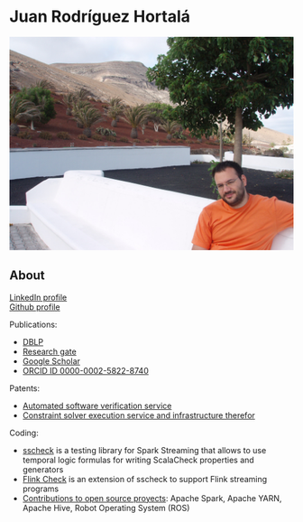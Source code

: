 # Juan Rodríguez Hortalá

![Juan Rodríguez Hortalá on vacation](imgs/me.jpg "Juan Rodríguez Hortalá on vacation")

## About

[LinkedIn profile](https://www.linkedin.com/in/juan-rodriguez-hortala/)  
[Github profile](https://github.com/juanrh) 

Publications:

- [DBLP](https://dblp.uni-trier.de/pers/hd/r/Rodr=iacute=guez=Hortal=aacute=:Juan.html)
- [Research gate](https://www.researchgate.net/profile/Juan_Rodriguez-Hortala)
- [Google Scholar](https://scholar.google.es/citations?user=6VJZpAQAAAAJ&hl=en&authuser=1&oi=sra)
- [ORCID ID 0000-0002-5822-8740](https://orcid.org/0000-0002-5822-8740)

Patents:

- [Automated software verification service](http://patft.uspto.gov/netacgi/nph-Parser?Sect1=PTO1&Sect2=HITOFF&d=PALL&p=1&u=%2Fnetahtml%2FPTO%2Fsrchnum.htm&r=1&f=G&l=50&s1=10664379.PN.&OS=PN/10664379&RS=PN/10664379)
- [Constraint solver execution service and infrastructure therefor](http://patft.uspto.gov/netacgi/nph-Parser?Sect1=PTO1&Sect2=HITOFF&d=PALL&p=1&u=%2Fnetahtml%2FPTO%2Fsrchnum.htm&r=1&f=G&l=50&s1=10,977,111.PN.&OS=PN/10,977,111&RS=PN/10,977,111) 

Coding:

- [sscheck](https://github.com/juanrh/sscheck) is a testing library for Spark Streaming that allows to use temporal logic formulas for writing ScalaCheck properties and generators
- [Flink Check](https://github.com/demiourgoi/flink-check) is an extension of sscheck to support Flink streaming programs
- [Contributions to open source proyects](https://github.com/search?q=juan+hortala&type=Commits): Apache Spark, Apache YARN, Apache Hive, Robot Operating System (ROS)
